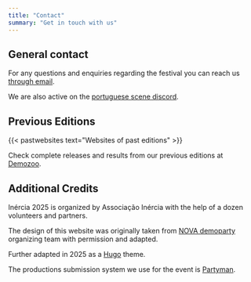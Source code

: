 ```yaml
---
title: "Contact"
summary: "Get in touch with us"
---
```


## General contact

For any questions and enquiries regarding the festival you can reach us [through email](mailto:info@inercia.pt&subject=Inércia%202025).

We are also active on the [portuguese scene discord](https://discord.gg/a44cmgbQFh).

## Previous Editions

{{< pastwebsites text="Websites of past editions" >}}

Check complete releases and results from our previous editions at [Demozoo](https://demozoo.org/parties/series/244/).

## Additional Credits

Inércia 2025 is organized by Associação Inércia with the help of a dozen volunteers and partners.

The design of this website was originally taken from [NOVA demoparty](https://novaparty.org/) organizing team with permission and adapted. 

Further adapted in 2025 as a [Hugo](https://gohugo.io) theme.

The productions submission system we use for the event is [Partyman](https://inercia.partyman.cloud).

